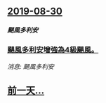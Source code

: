 ## [2019-08-30](/news/2019/08/30/index.md)

##### 颶風多利安
### [颶風多利安增強為4級颶風。 ](/news/2019/08/30/颶風多利安增強為4級颶風.md)
_消息: 颶風多利安_

## [前一天...](/news/2019/08/29/index.md)


